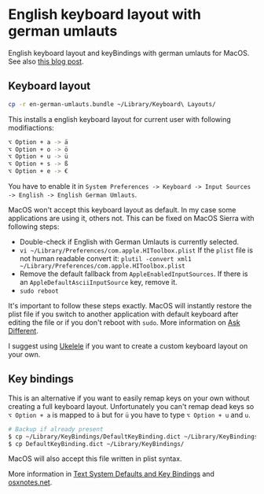 # English keyboard layout with german umlauts

English keyboard layout and keyBindings with german umlauts for MacOS.
See also [this blog post][blog].

## Keyboard layout

```sh
cp -r en-german-umlauts.bundle ~/Library/Keyboard\ Layouts/
```

This installs a english keyboard layout for current user with following modifiactions:

```sh
⌥ Option + a -> ä
⌥ Option + o -> ö
⌥ Option + u -> ü
⌥ Option + s -> ß
⌥ Option + e -> €
```

You have to enable it in `System Preferences -> Keyboard -> Input Sources -> English -> English German Umlauts`.

MacOS won't accept this keyboard layout as default.
In my case some applications are using it, others not.
This can be fixed on MacOS Sierra with following steps:

* Double-check if English with German Umlauts is currently selected.
* `vi ~/Library/Preferences/com.apple.HIToolbox.plist`
  If the `plist` file is not human readable convert it: `plutil -convert xml1 ~/Library/Preferences/com.apple.HIToolbox.plist`
* Remove the default fallback from `AppleEnabledInputSources`.
  If there is an `AppleDefaultAsciiInputSource` key, remove it.
* `sudo reboot`  

It's important to follow these steps exactly.
MacOS will instantly restore the plist file if you switch to another application
with default keyboard after editing the file or if you don't reboot with `sudo`.
More information on [Ask Different][ask-different].

I suggest using [Ukelele][ukelele] if you want to create a custom keyboard layout on your own.

## Key bindings

This is an alternative if you want to easily remap keys on your own without
creating a full keyboard layout.
Unfortunately you can't remap dead keys so `⌥ Option + a` is mapped to `ä` but for
`ü` you have to type `⌥ Option + u` and `u`.

```sh
# Backup if already present
$ cp ~/Library/KeyBindings/DefaultKeyBinding.dict ~/Library/KeyBindings/DefaultKeyBinding.dict.orig
$ cp DefaultKeyBinding.dict ~/Library/KeyBindings/
```

MacOS will also accept this file written in plist syntax.

More information in [Text System Defaults and Key Bindings][keybindings] and [osxnotes.net][osxnotes].

 [blog]: https://medium.com/@lefloh/switching-from-qwertz-to-qwerty-on-macos-18304ab67467
 [ask-different]: http://apple.stackexchange.com/questions/44921
 [ukelele]: http://scripts.sil.org/cms/scripts/page.php?site_id=nrsi&id=ukelele
 [keybindings]: https://developer.apple.com/library/content/documentation/Cocoa/Conceptual/EventOverview/TextDefaultsBindings/TextDefaultsBindings.html
 [osxnotes]: http://osxnotes.net/keybindings.html
